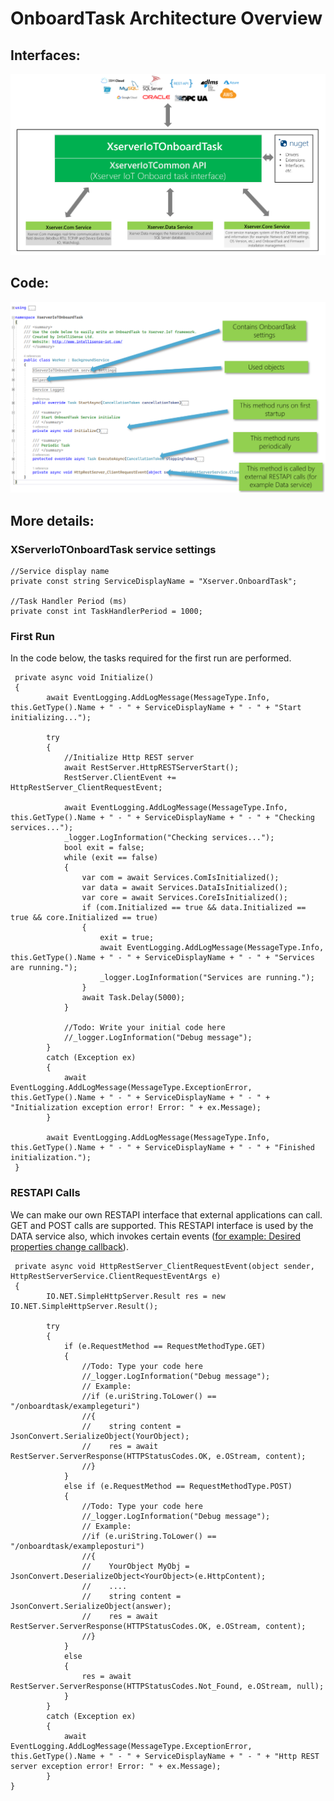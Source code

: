 # OnboardTask Architecture Overview

## Interfaces:

![](images/OnboardTaskInterface.png)

## Code:

![](images/OnboardTaskCode.png)

## More details:

### XServerIoTOnboardTask service settings
        
    //Service display name
    private const string ServiceDisplayName = "Xserver.OnboardTask";
    
    //Task Handler Period (ms)
    private const int TaskHandlerPeriod = 1000;
 
### First Run
 
In the code below, the tasks required for the first run are performed.
    
     private async void Initialize()
     {
            await EventLogging.AddLogMessage(MessageType.Info, this.GetType().Name + " - " + ServiceDisplayName + " - " + "Start initializing...");

            try
            {
                //Initialize Http REST server
                await RestServer.HttpRESTServerStart();
                RestServer.ClientEvent += HttpRestServer_ClientRequestEvent;

                await EventLogging.AddLogMessage(MessageType.Info, this.GetType().Name + " - " + ServiceDisplayName + " - " + "Checking services...");
                _logger.LogInformation("Checking services...");
                bool exit = false;
                while (exit == false)
                {
                    var com = await Services.ComIsInitialized();
                    var data = await Services.DataIsInitialized();
                    var core = await Services.CoreIsInitialized();
                    if (com.Initialized == true && data.Initialized == true && core.Initialized == true)
                    {
                        exit = true;
                        await EventLogging.AddLogMessage(MessageType.Info, this.GetType().Name + " - " + ServiceDisplayName + " - " + "Services are running.");
                        _logger.LogInformation("Services are running.");
                    }
                    await Task.Delay(5000);
                }

                //Todo: Write your initial code here
                //_logger.LogInformation("Debug message");
            }
            catch (Exception ex)
            {
                await EventLogging.AddLogMessage(MessageType.ExceptionError, this.GetType().Name + " - " + ServiceDisplayName + " - " + "Initialization exception error! Error: " + ex.Message);
            }

            await EventLogging.AddLogMessage(MessageType.Info, this.GetType().Name + " - " + ServiceDisplayName + " - " + "Finished initialization.");
     }
        
### RESTAPI Calls

We can make our own RESTAPI interface that external applications can call. GET and POST calls are supported.
This RESTAPI interface is used by the DATA service also, which invokes certain events ([for example: Desired properties change callback](https://github.com/IntelliSenseIoT/XserverIoTOnboardTask.github.io/blob/master/examples/6_Device_Twin_Desired_Change_Callback.md)). 
    
     private async void HttpRestServer_ClientRequestEvent(object sender, HttpRestServerService.ClientRequestEventArgs e)
     {
            IO.NET.SimpleHttpServer.Result res = new IO.NET.SimpleHttpServer.Result();

            try
            {
                if (e.RequestMethod == RequestMethodType.GET)
                {
                    //Todo: Type your code here
                    //_logger.LogInformation("Debug message");
                    // Example:
                    //if (e.uriString.ToLower() == "/onboardtask/examplegeturi")
                    //{
                    //    string content = JsonConvert.SerializeObject(YourObject);
                    //    res = await RestServer.ServerResponse(HTTPStatusCodes.OK, e.OStream, content);
                    //}
                }
                else if (e.RequestMethod == RequestMethodType.POST)
                {
                    //Todo: Type your code here
                    //_logger.LogInformation("Debug message");
                    // Example:
                    //if (e.uriString.ToLower() == "/onboardtask/exampleposturi")
                    //{  
                    //    YourObject MyObj = JsonConvert.DeserializeObject<YourObject>(e.HttpContent);
                    //    ....
                    //    string content = JsonConvert.SerializeObject(answer);
                    //    res = await RestServer.ServerResponse(HTTPStatusCodes.OK, e.OStream, content);
                    //}
                }
                else
                {
                    res = await RestServer.ServerResponse(HTTPStatusCodes.Not_Found, e.OStream, null);
                }
            }
            catch (Exception ex)
            {
                await EventLogging.AddLogMessage(MessageType.ExceptionError, this.GetType().Name + " - " + ServiceDisplayName + " - " + "Http REST server exception error! Error: " + ex.Message);
            }
    }
